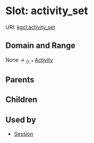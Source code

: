 
# Slot: activity_set




URI: [kgcl:activity_set](http://w3id.org/kgcl/activity_set)


## Domain and Range

None &#8594;  <sub>0..\*</sub> [Activity](Activity.md)

## Parents


## Children


## Used by

 * [Session](Session.md)
